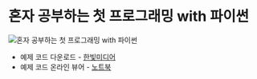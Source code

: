 # 혼자 공부하는 첫 프로그래밍 with 파이썬

![혼자 공부하는 첫 프로그래밍 with 파이썬](https://www.hanbit.co.kr/data/books/B9609283195_l.jpg)

* 예제 코드 다운로드 - [한빛미디어](https://www.hanbit.co.kr/store/books/look.php?p_code=B9609283195)
* 예제 코드 온라인 뷰어 - [노트북](https://nbviewer.jupyter.org/github/himoon/my-first-coding/tree/main/notebook/)
